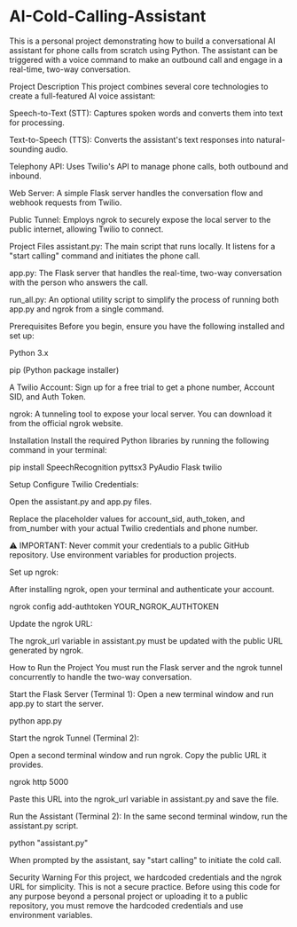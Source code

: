 # AI-Cold-Calling-Assistant

This is a personal project demonstrating how to build a conversational AI assistant for phone calls from scratch using Python. The assistant can be triggered with a voice command to make an outbound call and engage in a real-time, two-way conversation.

Project Description
This project combines several core technologies to create a full-featured AI voice assistant:

Speech-to-Text (STT): Captures spoken words and converts them into text for processing.

Text-to-Speech (TTS): Converts the assistant's text responses into natural-sounding audio.
  
Telephony API: Uses Twilio's API to manage phone calls, both outbound and inbound.

Web Server: A simple Flask server handles the conversation flow and webhook requests from Twilio.

Public Tunnel: Employs ngrok to securely expose the local server to the public internet, allowing Twilio to connect.

Project Files
assistant.py: The main script that runs locally. It listens for a "start calling" command and initiates the phone call.

app.py: The Flask server that handles the real-time, two-way conversation with the person who answers the call.

run_all.py: An optional utility script to simplify the process of running both app.py and ngrok from a single command.

Prerequisites
Before you begin, ensure you have the following installed and set up:

Python 3.x

pip (Python package installer)

A Twilio Account: Sign up for a free trial to get a phone number, Account SID, and Auth Token.

ngrok: A tunneling tool to expose your local server. You can download it from the official ngrok website.

Installation
Install the required Python libraries by running the following command in your terminal:

pip install SpeechRecognition pyttsx3 PyAudio Flask twilio

Setup
Configure Twilio Credentials:

Open the assistant.py and app.py files.

Replace the placeholder values for account_sid, auth_token, and from_number with your actual Twilio credentials and phone number.

⚠️ IMPORTANT: Never commit your credentials to a public GitHub repository. Use environment variables for production projects.

Set up ngrok:

After installing ngrok, open your terminal and authenticate your account.

ngrok config add-authtoken YOUR_NGROK_AUTHTOKEN

Update the ngrok URL:

The ngrok_url variable in assistant.py must be updated with the public URL generated by ngrok.

How to Run the Project
You must run the Flask server and the ngrok tunnel concurrently to handle the two-way conversation.

Start the Flask Server (Terminal 1):
Open a new terminal window and run app.py to start the server.

python app.py

Start the ngrok Tunnel (Terminal 2):

Open a second terminal window and run ngrok. Copy the public URL it provides.

ngrok http 5000

Paste this URL into the ngrok_url variable in assistant.py and save the file.

Run the Assistant (Terminal 2):
In the same second terminal window, run the assistant.py script.

python "assistant.py"

When prompted by the assistant, say "start calling" to initiate the cold call.

Security Warning
For this project, we hardcoded credentials and the ngrok URL for simplicity. This is not a secure practice. Before using this code for any purpose beyond a personal project or uploading it to a public repository, you must remove the hardcoded credentials and use environment variables.
